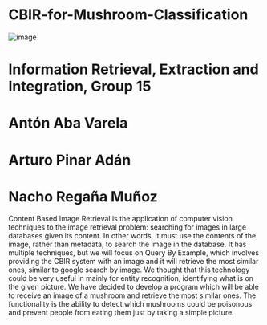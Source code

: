 # CBIR-for-Mushroom-Classification

![image](https://user-images.githubusercontent.com/23140351/111449280-89238e00-870f-11eb-9c49-816be5597443.png)

# Information Retrieval, Extraction and Integration, Group 15
# Antón Aba Varela
# Arturo Pinar Adán
# Nacho Regaña Muñoz

Content Based Image Retrieval is the application of computer vision techniques to the image retrieval problem: searching for images in large databases given its content. In other words, it must use the contents of the image, rather than metadata, to search the image in the database. It has multiple techniques, but we will focus on Query By Example, which involves providing the CBIR system with an image and it will retrieve the most similar ones, similar to google search by image.
We thought that this technology could be very useful in mainly for entity recognition, identifying what is on the given picture. We have decided to develop a program which will be able to receive an image of a mushroom and retrieve the most similar ones. The functionality is the ability to detect which mushrooms could be poisonous and prevent people from eating them just by taking a simple picture.


